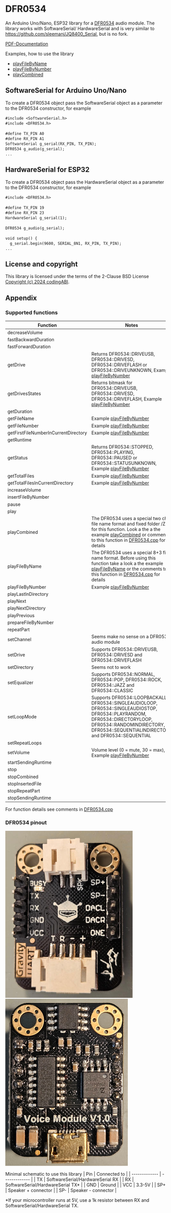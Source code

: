 # DFR0534
An Arduino Uno/Nano, ESP32 library for a [DFR0534](https://wiki.dfrobot.com/Voice_Module_SKU__DFR0534) audio module. The library works with SoftwareSerial/ HardwareSerial and is very similar to https://github.com/sleemanj/JQ8400_Serial, but is no fork.

[PDF-Documentation](DFR0534.pdf)

Examples, how to use the library
- [playFileByName](/examples/playFileByName/playFileByName.ino)
- [playFileByNumber](/examples/playFileByNumber/playFileByNumber.ino)
- [playCombined](/examples/playCombined/playCombined.ino)

## SoftwareSerial for Arduino Uno/Nano
To create a DFR0534 object pass the SoftwareSerial object as a parameter to the DFR0534 constructor, for example

```
#include <SoftwareSerial.h>
#include <DFR0534.h>

#define TX_PIN A0
#define RX_PIN A1
SoftwareSerial g_serial(RX_PIN, TX_PIN);
DFR0534 g_audio(g_serial);
...
```

## HardwareSerial for ESP32
To create a DFR0534 object pass the HardwareSerial object as a parameter to the DFR0534 constructor, for example

```
#include <DFR0534.h>

#define TX_PIN 19
#define RX_PIN 23
HardwareSerial g_serial(1);

DFR0534 g_audio(g_serial);

void setup() {
  g_serial.begin(9600, SERIAL_8N1, RX_PIN, TX_PIN);
...
```

## License and copyright
This library is licensed under the terms of the 2-Clause BSD License [Copyright (c) 2024 codingABI](LICENSE.txt). 

## Appendix

### Supported functions


| Function  | Notes |
| ------------- | ------------- |
| decreaseVolume |   |
| fastBackwardDuration |   |
| fastForwardDuration |   |
| getDrive | Returns DFR0534::DRIVEUSB, DFR0534::DRIVESD, DFR0534::DRIVEFLASH or DFR0534::DRIVEUNKNOWN, Example [playFileByNumber](/examples/playFileByNumber/playFileByNumber.ino) |
| getDrivesStates | Returns bitmask for DFR0534::DRIVEUSB, DFR0534::DRIVESD, DFR0534::DRIVEFLASH, Example [playFileByNumber](/examples/playFileByNumber/playFileByNumber.ino) |
| getDuration |   |
| getFileName | Example [playFileByNumber](/examples/playFileByNumber/playFileByNumber.ino)  |
| getFileNumber | Example [playFileByNumber](/examples/playFileByNumber/playFileByNumber.ino)  |
| getFirstFileNumberInCurrentDirectory | Example [playFileByNumber](/examples/playFileByNumber/playFileByNumber.ino)  |
| getRuntime |   |
| getStatus | Returns DFR0534::STOPPED, DFR0534::PLAYING, DFR0534::PAUSED or DFR0534::STATUSUNKNOWN, Example [playFileByNumber](/examples/playFileByNumber/playFileByNumber.ino)|
| getTotalFiles | Example [playFileByNumber](/examples/playFileByNumber/playFileByNumber.ino)  |
| getTotalFilesInCurrentDirectory | Example [playFileByNumber](/examples/playFileByNumber/playFileByNumber.ino)  |
| increaseVolume |   |
| insertFileByNumber |   |
| pause |   |
| play |   |
| playCombined | The DFR0534 uses a special two char file name format and fixed folder /ZH for this function. Look a the a the example [playCombined](/examples/playCombined/playCombined.ino) or  comments to this function in [DFR0534.cpp](src/DFR0534.cpp) for details |
| playFileByName | The DFR0534 uses a special 8+3 file name format. Before using this function take a look a the example [playFileByName](/examples/playFileByName/playFileByName.ino) or the comments to this function in [DFR0534.cpp](src/DFR0534.cpp) for details |
| playFileByNumber | Example [playFileByNumber](/examples/playFileByNumber/playFileByNumber.ino)  |
| playLastInDirectory |   |
| playNext |   |
| playNextDirectory |   |
| playPrevious |   |
| prepareFileByNumber |   |
| repeatPart |   |
| setChannel | Seems make no sense on a DFR0534 audio module |
| setDrive | Supports DFR0534::DRIVEUSB, DFR0534::DRIVESD and DFR0534::DRIVEFLASH |
| setDirectory | Seems not to work |
| setEqualizer | Supports DFR0534::NORMAL, DFR0534::POP, DFR0534::ROCK, DFR0534::JAZZ and DFR0534::CLASSIC  |
| setLoopMode | Supports DFR0534::LOOPBACKALL, DFR0534::SINGLEAUDIOLOOP, DFR0534::SINGLEAUDIOSTOP, DFR0534::PLAYRANDOM, DFR0534::DIRECTORYLOOP, DFR0534::RANDOMINDIRECTORY, DFR0534::SEQUENTIALINDIRECTORY and DFR0534::SEQUENTIAL |
| setRepeatLoops |   |
| setVolume | Volume level (0 = mute, 30 = max), Example [playFileByNumber](/examples/playFileByNumber/playFileByNumber.ino)  |
| startSendingRuntime |   |
| stop |   |
| stopCombined |   |
| stopInsertedFile |   |
| stopRepeatPart |   |
| stopSendingRuntime |   |

For function details see comments in [DFR0534.cpp](src/DFR0534.cpp)

### DFR0534 pinout

![DFR0534 frontside](assets/images/DFR0534.jpg)
![DFR0534 backside](assets/images/DFR0534_backside.jpg)

Minimal schematic to use this library
| Pin  | Connected to |
| ------------- | ------------- |
| TX | SoftwareSerial/HardwareSerial RX  |
| RX | SoftwareSerial/HardwareSerial TX* |
| GND | Ground  |
| VCC | 3.3-5V  |
| SP+ | Speaker + connector |
| SP- | Speaker - connector |

*If your microcontroller runs at 5V, use a 1k resistor between RX and SoftwareSerial/HardwareSerial TX.
